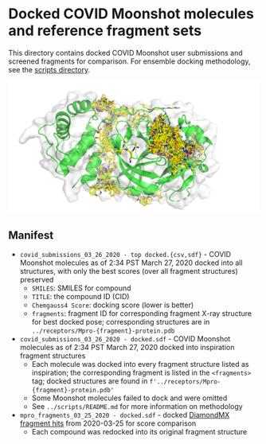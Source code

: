 # Docked COVID Moonshot molecules and reference fragment sets

This directory contains docked COVID Moonshot user submissions and screened fragments for comparison.
For ensemble docking methodology, see the [scripts directory](../scripts).

![ensemble of docked molecules](https://github.com/foldingathome/covid-moonshot/raw/master/docking/docked-molecules.png "Ensemble of docked molecules")

## Manifest
* `covid_submissions_03_26_2020 - top docked.{csv,sdf}` - COVID Moonshot molecules as of 2:34 PST March 27, 2020 docked into all structures, with only the best scores (over all fragment structures) preserved
  * `SMILES`: SMILES for compound
  * `TITLE`: the compound ID (CID)
  * `Chemgauss4 Score`: docking score (lower is better)
  * `fragments`: fragment ID for corresponding fragment X-ray structure for best docked pose; corresponding structures are in `../receptors/Mpro-{fragment}-protein.pdb`
* `covid_submissions_03_26_2020 - docked.sdf` - COVID Moonshot molecules as of 2:34 PST March 27, 2020 docked into inspiration fragment structures
   * Each molecule was docked into every fragment structure listed as inspiration; the corresponding fragment is listed in the `<fragments>` tag;
     docked structures are found in `f'../receptors/Mpro-{fragment}-protein.pdb'`
   * Some Moonshot molecules failed to dock and were omitted
   * See `../scripts/README.md` for more information on methodology
* `mpro_fragments_03_25_2020 - docked.sdf` - docked [DiamondMX fragment hits](https://www.diamond.ac.uk/covid-19/for-scientists/Main-protease-structure-and-XChem/Downloads.html) from 2020-03-25 for score comparison
   * Each compound was redocked into its original fragment structure

